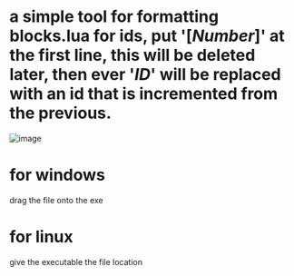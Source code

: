 # a simple tool for formatting blocks.lua for ids, put '$[Number]$' at the first line, this will be deleted later, then ever '$ID$' will be replaced with an id that is incremented from the previous.<br />
![image](https://github.com/user-attachments/assets/f3fb6d20-7f6e-4517-84c5-014e45559577)<br />
# for windows<br />
  drag the file onto the exe<br />
# for linux<br />
  give the executable the file location<br />
